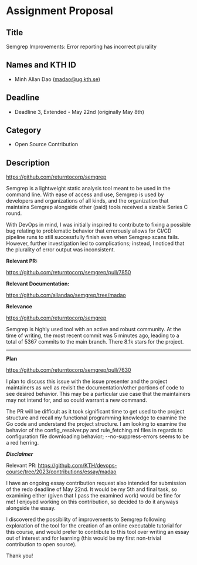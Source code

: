 # Assignment Proposal

## Title

Semgrep Improvements: Error reporting has incorrect plurality

## Names and KTH ID
- Minh Allan Dao (madao@ug.kth.se)

## Deadline
- Deadline 3, Extended - May 22nd (originally May 8th)

## Category
- Open Source Contribution

## Description

https://github.com/returntocorp/semgrep 

Semgrep is a lightweight static analysis tool meant to be used in the command line. With ease of access and use, Semgrep is used by developers and organizations of all kinds, and the organization that maintains Semgrep alongside other (paid) tools received a sizable Series C round.

With DevOps in mind, I was initially inspired to contribute to fixing a possible bug relating to problematic behavior that errerously allows for CI/CD pipeline runs to still successfully finish even when Semgrep scans fails. However, further investigation led to complications; instead, I noticed that the plurality of error output was inconsistent.

**Relevant PR:**

https://github.com/returntocorp/semgrep/pull/7850

**Relevant Documentation:**

https://github.com/allandao/semgrep/tree/madao

**Relevance**

https://github.com/returntocorp/semgrep

Semgrep is highly used tool with an active and robust community. At the time of writing, the most recent commit was 5 minutes ago, leading to a total of 5367 commits to the main branch. There 8.1k stars for the project.

---

**Plan**

https://github.com/returntocorp/semgrep/pull/7630

I plan to discuss this issue with the issue presenter and the project maintainers as well as revisit the documentation/other portions of code to see desired behavior. This may be a particular use case that the maintainers may not intend for, and so could warrant a new command.

The PR will be difficult as it took significant time to get used to the project structure and recall my functional programming knowledge to examine the Go code and understand the project structure. I am looking to examine the behavior of the config_resolver.py and rule_fetching.ml files in regards to configuration file downloading behavior; --no-suppress-errors seems to be a red herring.

***Disclaimer***

Relevant PR: https://github.com/KTH/devops-course/tree/2023/contributions/essay/madao

I have an ongoing essay contribution request also intended for submission of the redo deadline of May 22nd. It would be my 5th and final task, so examining either (given that I pass the examined work) would be fine for me! I enjoyed working on this contribution, so decided to do it anyways alongside the essay.

I discovered the possibility of improvements to Semgrep following exploration of the tool for the creation of an online executable tutorial for this course, and would prefer to contribute to this tool over writing an essay out of interest and for learning (this would be my first non-trivial contribution to open source).

Thank you!
